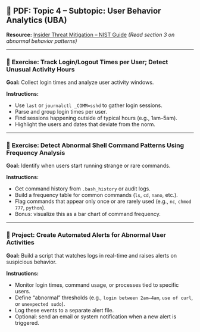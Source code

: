 ## 📄 PDF: Topic 4 – Subtopic: User Behavior Analytics (UBA)  
**Resource:** [Insider Threat Mitigation – NIST Guide](https://csrc.nist.gov/publications/detail/nistir/8228/final) *(Read section 3 on abnormal behavior patterns)*

---

### 🔹 **Exercise: Track Login/Logout Times per User; Detect Unusual Activity Hours**  
**Goal:** Collect login times and analyze user activity windows.  

**Instructions:**  
- Use `last` or `journalctl _COMM=sshd` to gather login sessions.  
- Parse and group login times per user.  
- Find sessions happening outside of typical hours (e.g., 1am–5am).  
- Highlight the users and dates that deviate from the norm.

---

### 🔹 **Exercise: Detect Abnormal Shell Command Patterns Using Frequency Analysis**  
**Goal:** Identify when users start running strange or rare commands.  

**Instructions:**  
- Get command history from `.bash_history` or audit logs.  
- Build a frequency table for common commands (`ls`, `cd`, `nano`, etc.).  
- Flag commands that appear only once or are rarely used (e.g., `nc`, `chmod 777`, `python`).  
- Bonus: visualize this as a bar chart of command frequency.

---

### 🔖 **Project: Create Automated Alerts for Abnormal User Activities**  
**Goal:** Build a script that watches logs in real-time and raises alerts on suspicious behavior.  

**Instructions:**  
- Monitor login times, command usage, or processes tied to specific users.  
- Define “abnormal” thresholds (e.g., `login between 2am–4am`, `use of curl`, or `unexpected sudo`).  
- Log these events to a separate alert file.  
- Optional: send an email or system notification when a new alert is triggered.

